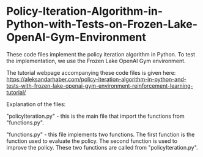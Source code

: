 # Policy-Iteration-Algorithm-in-Python-with-Tests-on-Frozen-Lake-OpenAI-Gym-Environment

These code files implement the policy iteration algorithm in Python. To test the implementation, we use the Frozen Lake OpenAI Gym environment.

The tutorial webpage accompanying these code files is given here: https://aleksandarhaber.com/policy-iteration-algorithm-in-python-and-tests-with-frozen-lake-openai-gym-environment-reinforcement-learning-tutorial/

Explanation of the files: 

"policyIteration.py" - this is the main file that import the functions from "functions.py".

"functions.py" - this file implements two functions. The first function is the function used to evaluate the policy. The second function is used to improve the policy. These two functions are called from "policyIteration.py".
